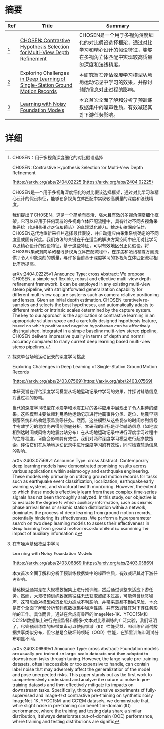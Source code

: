 # 摘要

| Ref | Title | Summary |
| --- | --- | --- |
| [^1] | [CHOSEN: Contrastive Hypothesis Selection for Multi-View Depth Refinement](https://arxiv.org/abs/2404.02225) | CHOSEN是一个用于多视角深度细化的对比假设选择框架，通过对比学习和精心设计的假设特征，能够在多视角立体匹配中实现较高质量的深度和法线精度。 |
| [^2] | [Exploring Challenges in Deep Learning of Single-Station Ground Motion Records](https://arxiv.org/abs/2403.07569) | 本研究旨在评估深度学习模型从场地运动记录中学习的效果，并探讨辅助信息对此过程的影响。 |
| [^3] | [Learning with Noisy Foundation Models](https://arxiv.org/abs/2403.06869) | 本文首次全面了解和分析了预训练数据集中的噪声性质，有效减轻其对下游任务影响。 |

# 详细

[^1]: CHOSEN：用于多视角深度细化的对比假设选择

    CHOSEN: Contrastive Hypothesis Selection for Multi-View Depth Refinement

    [https://arxiv.org/abs/2404.02225](https://arxiv.org/abs/2404.02225)

    CHOSEN是一个用于多视角深度细化的对比假设选择框架，通过对比学习和精心设计的假设特征，能够在多视角立体匹配中实现较高质量的深度和法线精度。

    

    我们提出了CHOSEN，这是一个简单而灵活、强大且有效的多视角深度细化框架。它可以应用于任何现有的多视角立体匹配流程中，具有针对不同多视角采集系统（如相机相对定位和镜头）的直观泛化能力。给定初始深度估计，CHOSEN迭代地重新采样并选择最佳假设，并自动适应由采集系统确定的不同度量或固有尺度。我们方法的关键在于在适当的解决方案空间中应用对比学习以及精心设计的假设特征，基于这些特征，可以有效地区分正负假设。将CHOSEN集成到简单的基线多视角立体匹配流程中，在深度和法线精度方面提供了令人印象深刻的质量，与许多当前基于深度学习的多视角立体匹配流程相比有所提高。

    arXiv:2404.02225v1 Announce Type: cross  Abstract: We propose CHOSEN, a simple yet flexible, robust and effective multi-view depth refinement framework. It can be employed in any existing multi-view stereo pipeline, with straightforward generalization capability for different multi-view capture systems such as camera relative positioning and lenses. Given an initial depth estimation, CHOSEN iteratively re-samples and selects the best hypotheses, and automatically adapts to different metric or intrinsic scales determined by the capture system. The key to our approach is the application of contrastive learning in an appropriate solution space and a carefully designed hypothesis feature, based on which positive and negative hypotheses can be effectively distinguished. Integrated in a simple baseline multi-view stereo pipeline, CHOSEN delivers impressive quality in terms of depth and normal accuracy compared to many current deep learning based multi-view stereo pipelines.
    
[^2]: 探究单台场地运动记录的深度学习挑战

    Exploring Challenges in Deep Learning of Single-Station Ground Motion Records

    [https://arxiv.org/abs/2403.07569](https://arxiv.org/abs/2403.07569)

    本研究旨在评估深度学习模型从场地运动记录中学习的效果，并探讨辅助信息对此过程的影响。

    

    当代的深度学习模型在地震学和地震工程的各种应用中展现出了令人期待的结果。这些模型主要依赖利用场地运动记录进行地震事件分类、定位、地震早期预警系统和结构健康监测等任务。然而，这些模型从这些复杂的时间序列信号中有效学习的程度尚未得到彻底分析。本研究的目标是评估辅助信息（如地震相到达时间或网络内地震台站分布）在从场地运动记录中进行深度学习过程中的主导程度，可能会影响其有效性。我们对两种深度学习模型进行超参数搜索，评估它们在从场地运动记录中进行深度学习的有效性，同时检查辅助信息的影响。

    arXiv:2403.07569v1 Announce Type: cross  Abstract: Contemporary deep learning models have demonstrated promising results across various applications within seismology and earthquake engineering. These models rely primarily on utilizing ground motion records for tasks such as earthquake event classification, localization, earthquake early warning systems, and structural health monitoring. However, the extent to which these models effectively learn from these complex time-series signals has not been thoroughly analyzed. In this study, our objective is to evaluate the degree to which auxiliary information, such as seismic phase arrival times or seismic station distribution within a network, dominates the process of deep learning from ground motion records, potentially hindering its effectiveness. We perform a hyperparameter search on two deep learning models to assess their effectiveness in deep learning from ground motion records while also examining the impact of auxiliary information o
    
[^3]: 在有噪声基础模型中学习

    Learning with Noisy Foundation Models

    [https://arxiv.org/abs/2403.06869](https://arxiv.org/abs/2403.06869)

    本文首次全面了解和分析了预训练数据集中的噪声性质，有效减轻其对下游任务影响。

    

    基础模型通常是在大规模数据集上进行预训练，然后通过调整来适应下游任务。然而，大规模预训练数据集往往无法获取或成本过高，可能包含标签噪声，这可能会对模型的泛化能力造成不利影响，并带来意想不到的风险。本文是首个全面了解和分析预训练数据集中噪声性质，并有效减轻其对下游任务影响的工作。具体而言，通过在合成有噪声的ImageNet-1K、YFCC15M和CC12M数据集上进行完全监督和图像-文本对比预训练的广泛实验，我们证明了，尽管预训练中的轻微噪声可以使同领域（ID）性能受益，即训练和测试数据共享类似分布，但它总是会破坏跨领域（OOD）性能，在那里训练和测试分布明显不同。

    arXiv:2403.06869v1 Announce Type: cross  Abstract: Foundation models are usually pre-trained on large-scale datasets and then adapted to downstream tasks through tuning. However, the large-scale pre-training datasets, often inaccessible or too expensive to handle, can contain label noise that may adversely affect the generalization of the model and pose unexpected risks. This paper stands out as the first work to comprehensively understand and analyze the nature of noise in pre-training datasets and then effectively mitigate its impacts on downstream tasks. Specifically, through extensive experiments of fully-supervised and image-text contrastive pre-training on synthetic noisy ImageNet-1K, YFCC15M, and CC12M datasets, we demonstrate that, while slight noise in pre-training can benefit in-domain (ID) performance, where the training and testing data share a similar distribution, it always deteriorates out-of-domain (OOD) performance, where training and testing distributions are signific
    

